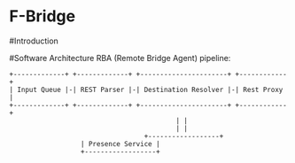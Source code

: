 F-Bridge
========
#Introduction

#Software Architecture
RBA (Remote Bridge Agent) pipeline:

```
+-------------+ +-------------+ +----------------------+ +------------+
| Input Queue |-| REST Parser |-| Destination Resolver |-| Rest Proxy |
+-------------+ +-------------+ +----------------------+ +------------+
                                          | |
                                          | |
                                  +------------------+
				  | Presence Service |
				  +------------------+

```
